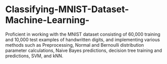 # Classifying-MNIST-Dataset-Machine-Learning-
Proficient in working with the MNIST dataset consisting of 60,000 training and 10,000 test examples of handwritten digits, and implementing various methods such as Preprocessing, Normal and Bernoulli distribution parameter calculations, Naive Bayes predictions, decision tree training and predictions, SVM, and kNN. 
